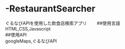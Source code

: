 # -RestaurantSearcher  
ぐるなびAPIを使用した飲食店検索アプリ　　
##使用言語  
HTML,CSS,Javascript  
##使用API  
googleMaps,ぐるなびAPI 
